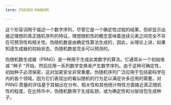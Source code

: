 ```yaml
---
term: PSEUDO-RANDOM

---
```

这个形容词用于描述一个数字序列，尽管它是一个确定性过程的结果，但却显示出接近理想的真正随机序列的特征。理想随机性的概念意味着连续元素之间完全不存在可预测性和相关性。伪随机数是由确定性算法生成的，因此，从理论上讲，如果知道生成器的初始状态，伪随机数是完全可以预测的。

伪随机数生成器（PRNG）是一种用于生成此类数字的算法。它通常从一个初始值或 "种子 "开始，然后应用一系列数学变换来产生数字序列。由于这种可确定性，初始种子必须保密，这对加密安全非常重要。伪随机序列广泛应用于包括密码学在内的各个领域，因为它们表现出的看似随机的行为足以满足许多应用的需要。对 PRNG 质量的评估基于其输出在分布、相关性和其他统计特性方面接近真正随机性的程度。在比特币中，伪随机数用于生成私钥，或为确定性和分层钱包生成种子。